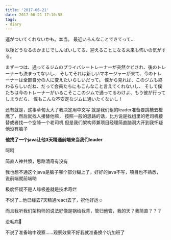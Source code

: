 ```yaml
---
title: '2017-06-21'
date: 2017-06-21 17:10:58
tags:
- diary
---
```

運がついてくれないかも。本当。
最近いろんなことできてって…

以後どうなるのかまじでしんぱいしてる、迎えることになる未来も怖いの気がする。

まず一つは、通ってるジムのプライバシートレーナーが突然クビされ、後のトレーナーも決まってないし、
そしてそれは新しいマネージャーが来て、今のトレーナーは全部自分の人に変えたいらしいだって。
僕から見れば、このジムも終わるらしいだね、だって会員たちにもこんなこと言えてくれないし、
そして僕たちは今のトレーナーがいるこそここのジムで通ってるわけよ、もう彼が行ってしまうだら、
僕もこんな不安定なジムに通いたくないし！


还有就是，这事草甸太大了我决定用中文写
就是我们组的leader准备要跳槽去橙鹰了，然后就找人接替他嘛，
按照一般的思路的话，比方说是找组里的老司机接替或者找一个空降一个老司机
但是我们架构师兼项目经理简直脑洞大开到我怀疑他没有脑子

**他找了一个java让他3天精通前端来当我们leader**

呵呵

简直人神共愤，思路清奇有没有

我也想不通这个java是脑子哪个部分糊上了，好好的java不写，项目也不熟悉，
说前端就前端呐

极度怀疑不是人缘极差就是技术奇烂

不说了…他已经去7天精通react去了，祝他好运☺

而且我听我们架构师的说法好像是锅给我背，管归他管，我的天？我简直？？？

没毛病🙂

不说了准备暗中观察……观察效果不好我就准备换个坑加班了